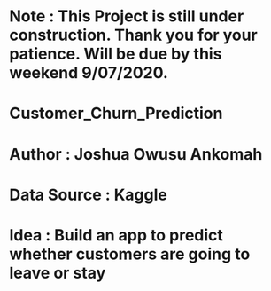 # Note : This Project is still under construction. Thank you for your patience. Will be due by this weekend 9/07/2020.

# Customer_Churn_Prediction

# Author : Joshua Owusu Ankomah

# Data Source : Kaggle

# Idea : Build an app to predict whether customers are going to leave or stay
